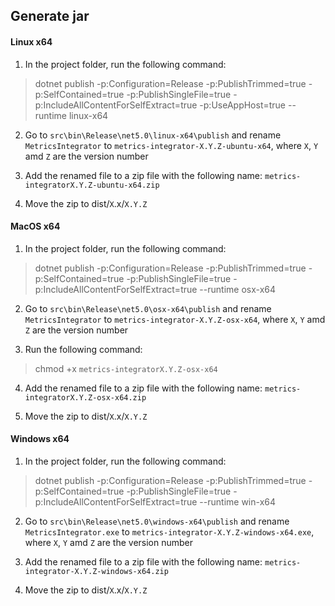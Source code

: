 ## Generate jar

#### Linux x64

1. In the project folder, run the following command:
> dotnet publish -p:Configuration=Release -p:PublishTrimmed=true -p:SelfContained=true -p:PublishSingleFile=true -p:IncludeAllContentForSelfExtract=true -p:UseAppHost=true --runtime linux-x64

2. Go to `src\bin\Release\net5.0\linux-x64\publish` and rename `MetricsIntegrator` to `metrics-integrator-X.Y.Z-ubuntu-x64`, where `X`, `Y` amd `Z` are the version number

3. Add the renamed file to a zip file with the following name: `metrics-integratorX.Y.Z-ubuntu-x64.zip`

4. Move the zip to dist/`X`.x/`X.Y.Z`

#### MacOS x64

1. In the project folder, run the following command:
> dotnet publish -p:Configuration=Release -p:PublishTrimmed=true -p:SelfContained=true -p:PublishSingleFile=true -p:IncludeAllContentForSelfExtract=true --runtime osx-x64

2. Go to `src\bin\Release\net5.0\osx-x64\publish` and rename `MetricsIntegrator` to `metrics-integrator-X.Y.Z-osx-x64`, where `X`, `Y` amd `Z` are the version number

3. Run the following command:
> chmod +x `metrics-integratorX.Y.Z-osx-x64`

4. Add the renamed file to a zip file with the following name: `metrics-integratorX.Y.Z-osx-x64.zip`

5. Move the zip to dist/`X`.x/`X.Y.Z`

#### Windows x64

1. In the project folder, run the following command:
> dotnet publish -p:Configuration=Release -p:PublishTrimmed=true -p:SelfContained=true -p:PublishSingleFile=true -p:IncludeAllContentForSelfExtract=true --runtime win-x64

2. Go to `src\bin\Release\net5.0\windows-x64\publish` and rename `MetricsIntegrator.exe` to `metrics-integrator-X.Y.Z-windows-x64.exe`, where `X`, `Y` amd `Z` are the version number

3. Add the renamed file to a zip file with the following name: `metrics-integrator-X.Y.Z-windows-x64.zip`

4. Move the zip to dist/`X`.x/`X.Y.Z`
